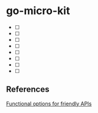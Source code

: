 # go-micro-kit
- [ ]
- [ ]
- [ ]
- [ ]
- [ ]
- [ ]
- [ ]
- [ ]


## References
[Functional options for friendly APIs](https://dave.cheney.net/2014/10/17/functional-options-for-friendly-apis)